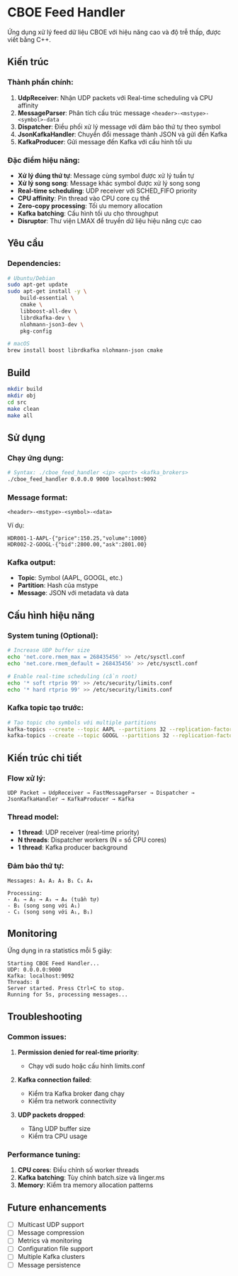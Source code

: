 # CBOE Feed Handler

Ứng dụng xử lý feed dữ liệu CBOE với hiệu năng cao và độ trễ thấp, được viết bằng C++.

## Kiến trúc

### Thành phần chính:

1. **UdpReceiver**: Nhận UDP packets với Real-time scheduling và CPU affinity
2. **MessageParser**: Phân tích cấu trúc message `<header>-<mstype>-<symbol>-data`
3. **Dispatcher**: Điều phối xử lý message với đảm bảo thứ tự theo symbol
4. **JsonKafkaHandler**: Chuyển đổi message thành JSON và gửi đến Kafka
5. **KafkaProducer**: Gửi message đến Kafka với cấu hình tối ưu

### Đặc điểm hiệu năng:

- **Xử lý đúng thứ tự**: Message cùng symbol được xử lý tuần tự
- **Xử lý song song**: Message khác symbol được xử lý song song
- **Real-time scheduling**: UDP receiver với SCHED_FIFO priority
- **CPU affinity**: Pin thread vào CPU core cụ thể
- **Zero-copy processing**: Tối ưu memory allocation
- **Kafka batching**: Cấu hình tối ưu cho throughput
- **Disruptor**: Thư viện LMAX để truyền dữ liệu hiệu năng cực cao

## Yêu cầu

### Dependencies:
```bash
# Ubuntu/Debian
sudo apt-get update
sudo apt-get install -y \
    build-essential \
    cmake \
    libboost-all-dev \
    librdkafka-dev \
    nlohmann-json3-dev \
    pkg-config

# macOS
brew install boost librdkafka nlohmann-json cmake
```

## Build

```bash
mkdir build
mkdir obj
cd src
make clean
make all
```

## Sử dụng

### Chạy ứng dụng:
```bash
# Syntax: ./cboe_feed_handler <ip> <port> <kafka_brokers>
./cboe_feed_handler 0.0.0.0 9000 localhost:9092
```

### Message format:
```
<header>-<mstype>-<symbol>-<data>
```

Ví dụ:
```
HDR001-1-AAPL-{"price":150.25,"volume":1000}
HDR002-2-GOOGL-{"bid":2800.00,"ask":2801.00}
```

### Kafka output:
- **Topic**: Symbol (AAPL, GOOGL, etc.)
- **Partition**: Hash của mstype
- **Message**: JSON với metadata và data

## Cấu hình hiệu năng

### System tuning (Optional):
```bash
# Increase UDP buffer size
echo 'net.core.rmem_max = 268435456' >> /etc/sysctl.conf
echo 'net.core.rmem_default = 268435456' >> /etc/sysctl.conf

# Enable real-time scheduling (cần root)
echo '* soft rtprio 99' >> /etc/security/limits.conf
echo '* hard rtprio 99' >> /etc/security/limits.conf
```

### Kafka topic tạo trước:
```bash
# Tạo topic cho symbols với multiple partitions
kafka-topics --create --topic AAPL --partitions 32 --replication-factor 1 --bootstrap-server localhost:9092
kafka-topics --create --topic GOOGL --partitions 32 --replication-factor 1 --bootstrap-server localhost:9092
```

## Kiến trúc chi tiết

### Flow xử lý:
```
UDP Packet → UdpReceiver → FastMessageParser → Dispatcher → JsonKafkaHandler → KafkaProducer → Kafka
```

### Thread model:
- **1 thread**: UDP receiver (real-time priority)
- **N threads**: Dispatcher workers (N = số CPU cores)
- **1 thread**: Kafka producer background

### Đảm bảo thứ tự:
```
Messages: A₁ A₂ A₃ B₁ C₁ A₄

Processing:
- A₁ → A₂ → A₃ → A₄ (tuần tự)
- B₁ (song song với A₁)
- C₁ (song song với A₁, B₁)
```

## Monitoring

Ứng dụng in ra statistics mỗi 5 giây:
```
Starting CBOE Feed Handler...
UDP: 0.0.0.0:9000
Kafka: localhost:9092
Threads: 8
Server started. Press Ctrl+C to stop.
Running for 5s, processing messages...
```

## Troubleshooting

### Common issues:

1. **Permission denied for real-time priority**:
   - Chạy với sudo hoặc cấu hình limits.conf

2. **Kafka connection failed**:
   - Kiểm tra Kafka broker đang chạy
   - Kiểm tra network connectivity

3. **UDP packets dropped**:
   - Tăng UDP buffer size
   - Kiểm tra CPU usage

### Performance tuning:

1. **CPU cores**: Điều chỉnh số worker threads
2. **Kafka batching**: Tùy chỉnh batch.size và linger.ms
3. **Memory**: Kiểm tra memory allocation patterns

## Future enhancements

- [ ] Multicast UDP support
- [ ] Message compression
- [ ] Metrics và monitoring
- [ ] Configuration file support
- [ ] Multiple Kafka clusters
- [ ] Message persistence
